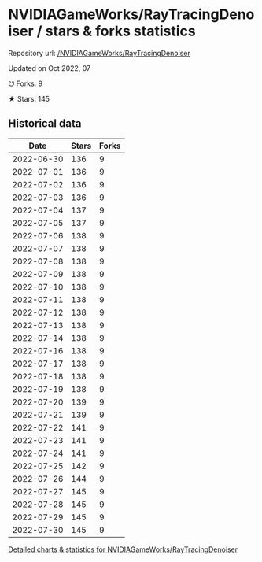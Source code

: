 # NVIDIAGameWorks/RayTracingDenoiser / stars & forks statistics

Repository url: [/NVIDIAGameWorks/RayTracingDenoiser](https://github.com/NVIDIAGameWorks/RayTracingDenoiser)

Updated on Oct 2022, 07

☋ Forks: 9

★ Stars: 145

## Historical data
| Date | Stars | Forks |
|------|-------|-------|
| 2022-06-30 | 136 | 9 | 
| 2022-07-01 | 136 | 9 | 
| 2022-07-02 | 136 | 9 | 
| 2022-07-03 | 136 | 9 | 
| 2022-07-04 | 137 | 9 | 
| 2022-07-05 | 137 | 9 | 
| 2022-07-06 | 138 | 9 | 
| 2022-07-07 | 138 | 9 | 
| 2022-07-08 | 138 | 9 | 
| 2022-07-09 | 138 | 9 | 
| 2022-07-10 | 138 | 9 | 
| 2022-07-11 | 138 | 9 | 
| 2022-07-12 | 138 | 9 | 
| 2022-07-13 | 138 | 9 | 
| 2022-07-14 | 138 | 9 | 
| 2022-07-16 | 138 | 9 | 
| 2022-07-17 | 138 | 9 | 
| 2022-07-18 | 138 | 9 | 
| 2022-07-19 | 138 | 9 | 
| 2022-07-20 | 139 | 9 | 
| 2022-07-21 | 139 | 9 | 
| 2022-07-22 | 141 | 9 | 
| 2022-07-23 | 141 | 9 | 
| 2022-07-24 | 141 | 9 | 
| 2022-07-25 | 142 | 9 | 
| 2022-07-26 | 144 | 9 | 
| 2022-07-27 | 145 | 9 | 
| 2022-07-28 | 145 | 9 | 
| 2022-07-29 | 145 | 9 | 
| 2022-07-30 | 145 | 9 | 


[Detailed charts & statistics for NVIDIAGameWorks/RayTracingDenoiser](https://reviewgithub.com/rep/NVIDIAGameWorks/RayTracingDenoiser)
